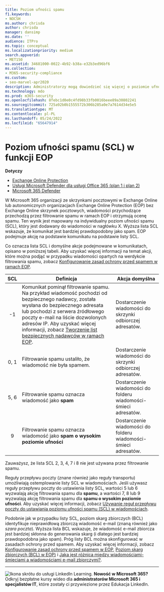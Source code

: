 ```yaml
---
title: Poziom ufności spamu
f1.keywords:
- NOCSH
ms.author: chrisda
author: chrisda
manager: dansimp
ms.date: ''
audience: ITPro
ms.topic: conceptual
ms.localizationpriority: medium
search.appverid:
- MET150
ms.assetid: 34681000-0022-4b92-b38a-e32b3ed96bf6
ms.collection:
- M365-security-compliance
ms.custom:
- seo-marvel-apr2020
description: Administratorzy mogą dowiedzieć się więcej o poziomie ufności spamu (SCL) stosowanym do wiadomości w Exchange Online Protection (EOP).
ms.technology: mdo
ms.prod: m365-security
ms.openlocfilehash: 8febc1d0e0c4fd98b33fb0016beee89a30802241
ms.sourcegitcommit: 725a92b0b1555572b306b285a0e7a7614d34e5e5
ms.translationtype: MT
ms.contentlocale: pl-PL
ms.lasthandoff: 05/24/2022
ms.locfileid: "65647914"
---
```

# <a name="spam-confidence-level-scl-in-eop"></a>Poziom ufności spamu (SCL) w funkcji EOP

**Dotyczy**
- [Exchange Online Protection](exchange-online-protection-overview.md)
- [Usługi Microsoft Defender dla usługi Office 365 (plan 1 i plan 2)](defender-for-office-365.md)
- [Microsoft 365 Defender](../defender/microsoft-365-defender.md)

W Microsoft 365 organizacji ze skrzynkami pocztowymi w Exchange Online lub autonomicznych organizacjach Exchange Online Protection (EOP) bez Exchange Online skrzynek pocztowych, wiadomości przychodzące przechodzą przez filtrowanie spamu w ramach EOP i otrzymują ocenę spamu. Ten wynik jest mapowany na indywidualny poziom ufności spamu (SCL), który jest dodawany do wiadomości w nagłówku X. Wyższa lista SCL wskazuje, że komunikat jest bardziej prawdopodobny jako spam. EOP podejmuje akcję na podstawie komunikatu na podstawie listy SCL.

Co oznacza lista SCL i domyślne akcje podejmowane w komunikatach, opisano w poniższej tabeli. Aby uzyskać więcej informacji na temat akcji, które można podjąć w przypadku wiadomości opartych na werdykcie filtrowania spamu, zobacz [Konfigurowanie zasad ochrony przed spamem w ramach EOP](configure-your-spam-filter-policies.md).

|SCL|Definicja|Akcja domyślna|
|:---:|---|---|
|-1|Komunikat pominął filtrowanie spamu. Na przykład wiadomość pochodzi od bezpiecznego nadawcy, została wysłana do bezpiecznego adresata lub pochodzi z serwera źródłowego poczty e-mail na liście dozwolonych adresów IP. Aby uzyskać więcej informacji, zobacz [Tworzenie list bezpiecznych nadawców w ramach EOP](create-safe-sender-lists-in-office-365.md).|Dostarczenie wiadomości do skrzynki odbiorczej adresatów.|
|0, 1|Filtrowanie spamu ustaliło, że wiadomość nie była spamem.|Dostarczenie wiadomości do skrzynki odbiorczej adresatów.|
|5, 6|Filtrowanie spamu oznacza wiadomość jako **spam**|Dostarczenie wiadomości do folderu wiadomości-śmieci adresatów.|
|9|Filtrowanie spamu oznacza wiadomość jako **spam o wysokim poziomie ufności**|Dostarczenie wiadomości do folderu wiadomości-śmieci adresatów.|

Zauważysz, że lista SCL 2, 3, 4, 7 i 8 nie jest używana przez filtrowanie spamu.

Reguły przepływu poczty (znane również jako reguły transportu) umożliwiają ostemplowanie listy SCL w wiadomościach. Jeśli używasz reguły przepływu poczty do ustawienia listy SCL, wartości 5 lub 6 wyzwalają akcję filtrowania spamu dla **spamu**, a wartości 7, 8 lub 9 wyzwalają akcję filtrowania spamu dla **spamu o wysokim poziomie ufności**. Aby uzyskać więcej informacji, zobacz [Używanie reguł przepływu poczty do ustawiania poziomu ufności spamu (SCL) w wiadomościach](/exchange/security-and-compliance/mail-flow-rules/use-rules-to-set-scl).

Podobnie jak w przypadku listy SCL, poziom skarg zbiorczych (BCL) identyfikuje nieprawidłową zbiorczą wiadomość e-mail (znaną również jako _szara poczta_). Wyższa lista BCL wskazuje, że wiadomość e-mail zbiorcza jest bardziej skłonna do generowania skarg (i dlatego jest bardziej prawdopodobna jako spam). Próg listy BCL można skonfigurować w zasadach ochrony przed spamem. Aby uzyskać więcej informacji, zobacz [Konfigurowanie zasad ochrony przed spamem w EOP](configure-your-spam-filter-policies.md), [Poziom skarg zbiorczych (BCL) w EOP)](bulk-complaint-level-values.md) i [Jaka jest różnica między wiadomościami-śmieciami a wiadomościami e-mail zbiorczymi?](what-s-the-difference-between-junk-email-and-bulk-email.md).

****

![Ikona skrótu do usługi LinkedIn Learning.](../../media/eac8a413-9498-4220-8544-1e37d1aaea13.png) **Nowość w Microsoft 365?** Odkryj bezpłatne kursy wideo dla **administratorów Microsoft 365 i specjalistów IT**, które zostały ci przywiezione przez Edukacja LinkedIn.
